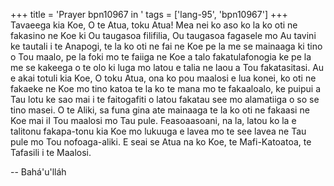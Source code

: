 +++
title = 'Prayer bpn10967 in '
tags = ['lang-95', 'bpn10967']
+++
Tavaeega kia Koe, O te Atua, toku Atua! Mea nei ko aso ko la ko oti ne fakasino ne Koe ki Ou taugasoa filifilia, Ou taugasoa fagasele mo Au tavini ke tautali i te Anapogi, te la ko oti ne fai ne Koe pe la me se mainaaga ki tino o Tou maalo, pe la foki mo te faiiga ne Koe a talo fakatulafonogia ke pe la me se kakeega o te olo ki luga mo latou e talia ne laou a Tou fakatasitasi.  Au e akai totuli kia Koe, O toku Atua, ona ko pou maalosi e lua konei, ko oti ne fakaeke ne Koe mo tino katoa te la ko te mana mo te fakaaloalo, ke puipui a Tau lotu ke sao mai i te faitogafiti o latou fakatau see mo alamatiiga o so se tino masei.  O te Aliki, sa funa gina ate mainaaga te la ko oti ne fakaasi ne Koe mai iI Tou maalosi mo Tau pule.  Feasoaasoani, na la, latou ko la e talitonu fakapa-tonu kia Koe mo lukuuga e lavea mo te see lavea ne Tau pule mo Tou nofoaga-aliki.  E seai se Atua na ko Koe, te Mafi-Katoatoa, te Tafasili i te Maalosi.

-- Bahá'u'lláh
